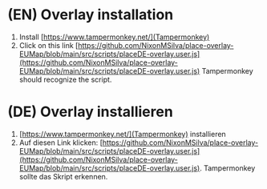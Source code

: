 # (EN) Overlay installation

1. Install [https://www.tampermonkey.net/](Tampermonkey)
2. Click on this link [https://github.com/NixonMSilva/place-overlay-EUMap/blob/main/src/scripts/placeDE-overlay.user.js](https://github.com/NixonMSilva/place-overlay-EUMap/blob/main/src/scripts/placeDE-overlay.user.js) Tampermonkey should recognize the script.

# (DE) Overlay installieren

1. [https://www.tampermonkey.net/](Tampermonkey) installieren
2. Auf diesen Link klicken: [https://github.com/NixonMSilva/place-overlay-EUMap/blob/main/src/scripts/placeDE-overlay.user.js](https://github.com/NixonMSilva/place-overlay-EUMap/blob/main/src/scripts/placeDE-overlay.user.js). Tampermonkey sollte das Skript erkennen.

